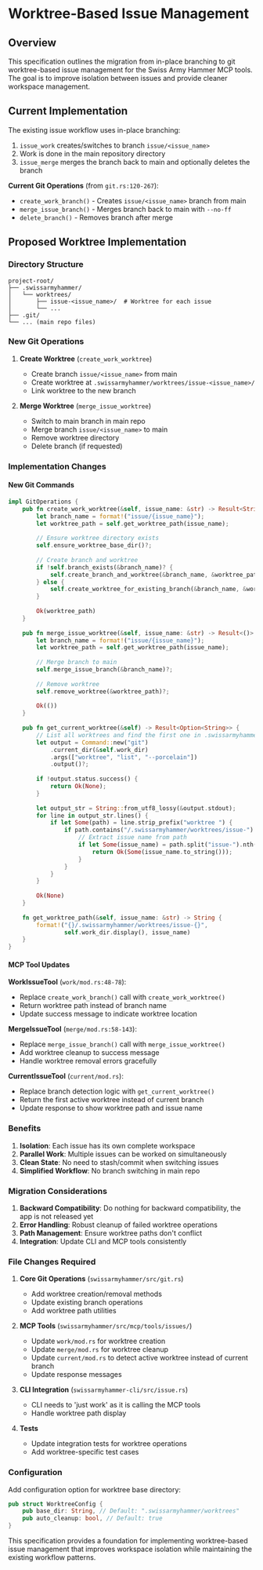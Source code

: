 # Worktree-Based Issue Management

## Overview

This specification outlines the migration from in-place branching to git worktree-based issue management for the Swiss Army Hammer MCP tools. The goal is to improve isolation between issues and provide cleaner workspace management.

## Current Implementation

The existing issue workflow uses in-place branching:

1. `issue_work` creates/switches to branch `issue/<issue_name>` 
2. Work is done in the main repository directory
3. `issue_merge` merges the branch back to main and optionally deletes the branch

**Current Git Operations** (from `git.rs:120-267`):
- `create_work_branch()` - Creates `issue/<issue_name>` branch from main
- `merge_issue_branch()` - Merges branch back to main with `--no-ff`
- `delete_branch()` - Removes branch after merge

## Proposed Worktree Implementation

### Directory Structure

```
project-root/
├── .swissarmyhammer/
│   └── worktrees/
│       ├── issue-<issue_name>/  # Worktree for each issue
│       └── ...
├── .git/
└── ... (main repo files)
```

### New Git Operations

1. **Create Worktree** (`create_work_worktree`)
   - Create branch `issue/<issue_name>` from main
   - Create worktree at `.swissarmyhammer/worktrees/issue-<issue_name>/`
   - Link worktree to the new branch

2. **Merge Worktree** (`merge_issue_worktree`)
   - Switch to main branch in main repo
   - Merge branch `issue/<issue_name>` to main
   - Remove worktree directory
   - Delete branch (if requested)

### Implementation Changes

#### New Git Commands

```rust
impl GitOperations {
    pub fn create_work_worktree(&self, issue_name: &str) -> Result<String> {
        let branch_name = format!("issue/{issue_name}");
        let worktree_path = self.get_worktree_path(issue_name);
        
        // Ensure worktree directory exists
        self.ensure_worktree_base_dir()?;
        
        // Create branch and worktree
        if !self.branch_exists(&branch_name)? {
            self.create_branch_and_worktree(&branch_name, &worktree_path)?;
        } else {
            self.create_worktree_for_existing_branch(&branch_name, &worktree_path)?;
        }
        
        Ok(worktree_path)
    }
    
    pub fn merge_issue_worktree(&self, issue_name: &str) -> Result<()> {
        let branch_name = format!("issue/{issue_name}");
        let worktree_path = self.get_worktree_path(issue_name);
        
        // Merge branch to main
        self.merge_issue_branch(&branch_name)?;
        
        // Remove worktree
        self.remove_worktree(&worktree_path)?;
        
        Ok(())
    }
    
    pub fn get_current_worktree(&self) -> Result<Option<String>> {
        // List all worktrees and find the first one in .swissarmyhammer/worktrees/
        let output = Command::new("git")
            .current_dir(&self.work_dir)
            .args(["worktree", "list", "--porcelain"])
            .output()?;
            
        if !output.status.success() {
            return Ok(None);
        }
        
        let output_str = String::from_utf8_lossy(&output.stdout);
        for line in output_str.lines() {
            if let Some(path) = line.strip_prefix("worktree ") {
                if path.contains("/.swissarmyhammer/worktrees/issue-") {
                    // Extract issue name from path
                    if let Some(issue_name) = path.split("issue-").nth(1) {
                        return Ok(Some(issue_name.to_string()));
                    }
                }
            }
        }
        
        Ok(None)
    }
    
    fn get_worktree_path(&self, issue_name: &str) -> String {
        format!("{}/.swissarmyhammer/worktrees/issue-{}", 
                self.work_dir.display(), issue_name)
    }
}
```

#### MCP Tool Updates

**WorkIssueTool** (`work/mod.rs:48-78`):
- Replace `create_work_branch()` call with `create_work_worktree()`
- Return worktree path instead of branch name
- Update success message to indicate worktree location

**MergeIssueTool** (`merge/mod.rs:58-143`):
- Replace `merge_issue_branch()` call with `merge_issue_worktree()`
- Add worktree cleanup to success message
- Handle worktree removal errors gracefully

**CurrentIssueTool** (`current/mod.rs`):
- Replace branch detection logic with `get_current_worktree()`
- Return the first active worktree instead of current branch
- Update response to show worktree path and issue name

### Benefits

1. **Isolation**: Each issue has its own complete workspace
2. **Parallel Work**: Multiple issues can be worked on simultaneously
3. **Clean State**: No need to stash/commit when switching issues
4. **Simplified Workflow**: No branch switching in main repo

### Migration Considerations

1. **Backward Compatibility**: Do nothing for backward compatibility, the app is not released yet
2. **Error Handling**: Robust cleanup of failed worktree operations
3. **Path Management**: Ensure worktree paths don't conflict
4. **Integration**: Update CLI and MCP tools consistently

### File Changes Required

1. **Core Git Operations** (`swissarmyhammer/src/git.rs`)
   - Add worktree creation/removal methods
   - Update existing branch operations
   - Add worktree path utilities

2. **MCP Tools** (`swissarmyhammer/src/mcp/tools/issues/`)
   - Update `work/mod.rs` for worktree creation
   - Update `merge/mod.rs` for worktree cleanup
   - Update `current/mod.rs` to detect active worktree instead of current branch
   - Update response messages

3. **CLI Integration** (`swissarmyhammer-cli/src/issue.rs`)
   - CLI needs to 'just work' as it is calling the MCP tools
   - Handle worktree path display

4. **Tests**
   - Update integration tests for worktree operations
   - Add worktree-specific test cases


### Configuration

Add configuration option for worktree base directory:
```rust
pub struct WorktreeConfig {
    pub base_dir: String, // Default: ".swissarmyhammer/worktrees"
    pub auto_cleanup: bool, // Default: true
}
```

This specification provides a foundation for implementing worktree-based issue management that improves workspace isolation while maintaining the existing workflow patterns.